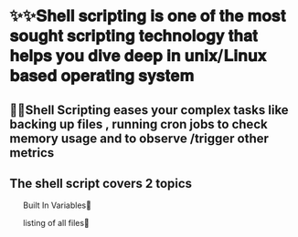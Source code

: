 <H1>✨✨𝐒𝐡𝐞𝐥𝐥 𝐬𝐜𝐫𝐢𝐩𝐭𝐢𝐧𝐠 𝐢𝐬 𝐨𝐧𝐞 𝐨𝐟 𝐭𝐡𝐞 𝐦𝐨𝐬𝐭 𝐬𝐨𝐮𝐠𝐡𝐭 𝐬𝐜𝐫𝐢𝐩𝐭𝐢𝐧𝐠 𝐭𝐞𝐜𝐡𝐧𝐨𝐥𝐨𝐠𝐲 𝐭𝐡𝐚𝐭 𝐡𝐞𝐥𝐩𝐬 𝐲𝐨𝐮 𝐝𝐢𝐯𝐞 𝐝𝐞𝐞𝐩 𝐢𝐧 𝐮𝐧𝐢𝐱/𝐋𝐢𝐧𝐮𝐱 𝐛𝐚𝐬𝐞𝐝 𝐨𝐩𝐞𝐫𝐚𝐭𝐢𝐧𝐠 𝐬𝐲𝐬𝐭𝐞𝐦</H1>
<H2>🍁🍁Shell Scripting eases your complex tasks like backing up files , running cron jobs to check memory usage and to observe /trigger other metrics </H2>
<H2> The shell script covers 2 topics</H2>
<OL>Built In Variables🌱 </OL>
<OL>listing of all files🌱</OL> 
